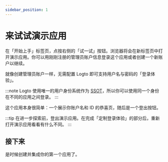 ```yaml
---
sidebar_position: 1
---
```


# 来试试演示应用

在「开始上手」标签页，点按右侧的「试一试」按钮。浏览器将会在新标签页中打开演示应用。你可以用刚刚注册的管理员账户信息登录这个应用或者创建一个新账户以继续。

就像创建管理员账户一样，无需配置 Logto 即可支持用户名与密码的「登录体验」。

:::note
Logto 使用唯一的用户身份系统作为 [SSOT](https://en.wikipedia.org/wiki/Single_source_of_truth)，所以你可以使用同一个身份在不同的应用之间登录。
:::

这个应用本身很简单：一个展示你账户名和 ID 的恭喜页，随后是一个登出按钮。

:::tip
在进一步探索前，登出演示应用。在完成「定制登录体验」的部分后，重新打开演示应用看看有什么不同。
:::

## 接下来

是时候创建并集成你的第一个应用了。
